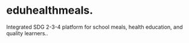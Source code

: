 # eduhealthmeals.
Integrated SDG 2-3-4 platform for school meals, health education, and quality learners..
